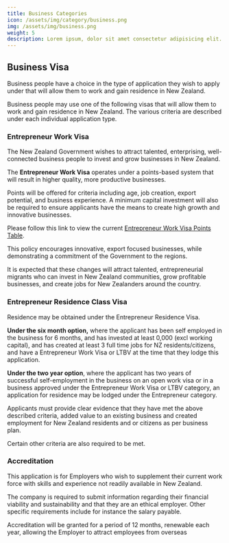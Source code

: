 ```yaml
---
title: Business Categories
icon: /assets/img/category/business.png
img: /assets/img/business.png
weight: 5
description: Lorem ipsum, dolor sit amet consectetur adipisicing elit. Aliquid quasi similique totam, molestias necessitatibus rem dignissimos reprehenderit facilis laborum qui.
---
```


## Business Visa

Business people have a choice in the type of application they wish to apply under that will allow them to work and gain residence in New Zealand.

Business people may use one of the following visas that will allow them to work and gain residence in New Zealand. The various criteria are described under each individual application type.

### Entrepreneur Work Visa

The New Zealand Government wishes to attract talented, enterprising, well-connected business people to invest and grow businesses in New Zealand.

The **Entrepreneur Work Visa** operates under a points-based system that will result in higher quality, more productive businesses.

Points will be offered for criteria including age, job creation, export potential, and business experience. A minimum capital investment will also be required to ensure applicants have the means to create high growth and innovative businesses.

Please follow this link to view the current [Entrepreneur Work Visa Points Table](https://www.immigration.govt.nz/opsmanual/index.htm#48308.htm).

This policy encourages innovative, export focused businesses, while demonstrating a commitment of the Government to the regions.

It is expected that these changes will attract talented, entrepreneurial migrants who can invest in New Zealand communities, grow profitable businesses, and create jobs for New Zealanders around the country.

### Entrepreneur Residence Class Visa

Residence may be obtained under the Entrepreneur Residence Visa.

**Under the six month option,** where the applicant has been self employed in the business for 6 months, and has invested at least 0,000 (excl working capital), and has created at least 3 full time jobs for NZ residents/citizens, and have a Entrepreneur Work Visa or LTBV at the time that they lodge this application.

**Under the two year option**, where the applicant has two years of successful self-employment in the business on an open work visa or in a business approved under the Entrepreneur Work Visa or LTBV category, an application for residence may be lodged under the Entrepreneur category.

Applicants must provide clear evidence that they have met the above described criteria, added value to an existing business and created employment for New Zealand residents and or citizens as per business plan.

Certain other criteria are also required to be met.

### Accreditation

This application is for Employers who wish to supplement their current work force with skills and experience not readily available in New Zealand.

The company is required to submit information regarding their financial viability and sustainability and that they are an ethical employer. Other specific requirements include for instance the salary payable.

Accreditation will be granted for a period of 12 months, renewable each year, allowing the Employer to attract employees from overseas
